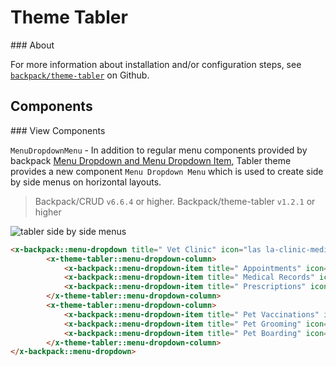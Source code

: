 # Theme Tabler

<a name="install-and-configure">
### About

For more information about installation and/or configuration steps, see [`backpack/theme-tabler`](https://github.com/Laravel-Backpack/theme-tabler) on Github.

<a name="components"></a>
## Components

<a name="view-components">
### View Components

`MenuDropdownMenu` - In addition to regular menu components provided by backpack [Menu Dropdown and Menu Dropdown Item](https://backpackforlaravel.com/docs/base-components#menu-dropdown-and-menu-dropdown-item), Tabler theme provides a new component `Menu Dropdown Menu` which is used to create side by side menus on horizontal layouts.
> Backpack/CRUD `v6.6.4` or higher.
> Backpack/theme-tabler `v1.2.1` or higher

![tabler side by side menus](https://github.com/Laravel-Backpack/docs/assets/7188159/2c65e523-a545-486a-b7b0-cbd9f92ee273)

```html
<x-backpack::menu-dropdown title=" Vet Clinic" icon="las la-clinic-medical" :withColumns="true">
        <x-theme-tabler::menu-dropdown-column>
            <x-backpack::menu-dropdown-item title=" Appointments" icon="las la-calendar-check" link="https://example.com" />
            <x-backpack::menu-dropdown-item title=" Medical Records" icon="las la-file-medical" link="https://example.com" />
            <x-backpack::menu-dropdown-item title=" Prescriptions" icon="las la-prescription" link="https://example.com" />
        </x-theme-tabler::menu-dropdown-column>
        <x-theme-tabler::menu-dropdown-column>
            <x-backpack::menu-dropdown-item title=" Pet Vaccinations" icon="las la-syringe" link="https://example.com" />
            <x-backpack::menu-dropdown-item title=" Pet Grooming" icon="las la-cut" link="https://example.com" />
            <x-backpack::menu-dropdown-item title=" Pet Boarding" icon="las la-home" link="https://example.com" />
        </x-theme-tabler::menu-dropdown-column>
</x-backpack::menu-dropdown>
```
